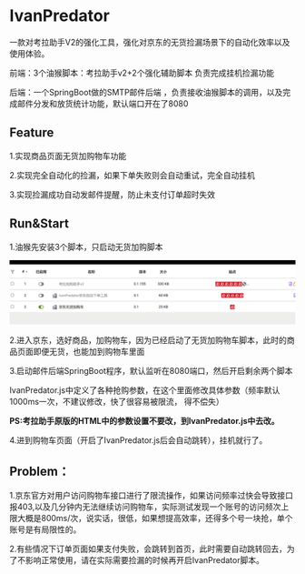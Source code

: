 # IvanPredator

一款对考拉助手V2的强化工具，强化对京东的无货捡漏场景下的自动化效率以及使用体验。

前端：3个油猴脚本：考拉助手v2+2个强化辅助脚本 负责完成挂机捡漏功能

后端：一个SpringBoot做的SMTP邮件后端 ，负责接收油猴脚本的调用，以及完成邮件分发和放货统计功能，默认端口开在了8080

## Feature

1.实现商品页面无货加购物车功能

2.实现完全自动化的捡漏，如果下单失败则会自动重试，完全自动挂机

3.实现捡漏成功自动发邮件提醒，防止未支付订单超时失效



## Run&Start

1.油猴先安装3个脚本，只启动无货加购脚本

![1687437832130](./image/1687437832130.png)



2.进入京东，选好商品，加购物车，因为已经启动了无货加购物车脚本，此时的商品页面即便无货，也能加到购物车里面

3.启动邮件后端SpringBoot程序，默认监听在8080端口，然后开启剩余两个脚本

IvanPredator.js中定义了各种抢购参数，在这个里面修改具体参数（频率默认1000ms一次，不建议修改，快了很容易被限流， 得不偿失）

**PS:考拉助手原版的HTML中的参数设置不要改，到IvanPredator.js中去改。**

4.进到购物车页面（开启了IvanPredator.js后会自动跳转），挂机就行了。

## Problem：

1.京东官方对用户访问购物车接口进行了限流操作，如果访问频率过快会导致接口报403,以及几分钟内无法继续访问购物车，实际测试发现一个账号的访问频次上限大概是800ms/次，说实话，很低，如果想提高效率，还得多个号一块抢，单个账号是有局限性的。

2.有些情况下订单页面如果支付失败，会跳转到首页，此时需要自动跳转回去，为了不影响正常使用，请在实际需要捡漏的时候再开启IvanPredator脚本。

